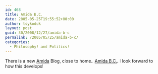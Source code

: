 ```yaml
---
id: 468
title: Amida B.C.
date: 2005-05-25T19:55:52+00:00
author: tsykoduk
layout: post
guid: 30/2008/12/27/amida-b-c
permalink: /2005/05/25/amida-b-c/
categories:
  - Philosophy! and Politics!
---
```

There is a new <a href="http://www.wsu.edu:8080/~dee/GLOSSARY/AMIDA.HTM">Amida</a> Blog, close to home.. <a href="http://amidatrust.typepad.com/amidabc/">Amida B.C.</a>. I look forward to how this develops!